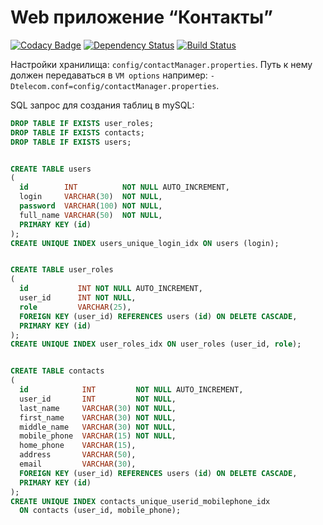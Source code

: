 Web приложение “Контакты”
=============================
[![Codacy Badge](https://api.codacy.com/project/badge/Grade/57d9f4d87c6c4c29bcb6363b47f950cd)](https://www.codacy.com/app/pavlo-plynko/contact-manager?utm_source=github.com&amp;utm_medium=referral&amp;utm_content=shcho-isle/contact-manager&amp;utm_campaign=Badge_Grade)
[![Dependency Status](https://dependencyci.com/github/shcho-isle/contact-manager/badge)](https://dependencyci.com/github/shcho-isle/contact-manager)
[![Build Status](https://travis-ci.org/shcho-isle/contact-manager.svg?branch=master)](https://travis-ci.org/shcho-isle/contact-manager)

Настройки хранилища: `config/contactManager.properties`.
Путь к нему должен передаваться в `VM options` например: `-Dtelecom.conf=config/contactManager.properties`.

SQL запрос для создания таблиц в mySQL:

```sql
DROP TABLE IF EXISTS user_roles;
DROP TABLE IF EXISTS contacts;
DROP TABLE IF EXISTS users;


CREATE TABLE users
(
  id        INT          NOT NULL AUTO_INCREMENT,
  login     VARCHAR(30)  NOT NULL,
  password  VARCHAR(100) NOT NULL,
  full_name VARCHAR(50)  NOT NULL,
  PRIMARY KEY (id)
);
CREATE UNIQUE INDEX users_unique_login_idx ON users (login);


CREATE TABLE user_roles
(
  id           INT NOT NULL AUTO_INCREMENT,
  user_id      INT NOT NULL,
  role         VARCHAR(25),
  FOREIGN KEY (user_id) REFERENCES users (id) ON DELETE CASCADE,
  PRIMARY KEY (id)
);
CREATE UNIQUE INDEX user_roles_idx ON user_roles (user_id, role);


CREATE TABLE contacts
(
  id            INT         NOT NULL AUTO_INCREMENT,
  user_id       INT         NOT NULL,
  last_name     VARCHAR(30) NOT NULL,
  first_name    VARCHAR(30) NOT NULL,
  middle_name   VARCHAR(30) NOT NULL,
  mobile_phone  VARCHAR(15) NOT NULL,
  home_phone    VARCHAR(15),
  address       VARCHAR(50),
  email         VARCHAR(30),
  FOREIGN KEY (user_id) REFERENCES users (id) ON DELETE CASCADE,
  PRIMARY KEY (id)
);
CREATE UNIQUE INDEX contacts_unique_userid_mobilephone_idx
  ON contacts (user_id, mobile_phone);
 ```